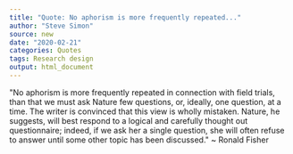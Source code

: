 ```yaml
---
title: "Quote: No aphorism is more frequently repeated..."
author: "Steve Simon"
source: new
date: "2020-02-21"
categories: Quotes
tags: Research design
output: html_document
---
```


"No aphorism is more frequently repeated in connection with field trials, than that we must ask Nature few questions, or, ideally, one question, at a time. The writer is convinced that this view is wholly mistaken. Nature, he suggests, will best respond to a logical and carefully thought out questionnaire; indeed, if we ask her a single question, she will often refuse to answer until some other topic has been discussed." ~ Ronald Fisher

<!---More--->
